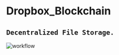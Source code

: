 # Dropbox_Blockchain
## ``` Decentralized File Storage. ```
![workflow](https://github.com/ch-saty/Dropbox_Blockchain/assets/115560964/5f6139c1-3539-46f4-9c32-7b05a2f27451)
